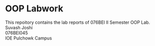 # OOP Labwork
This repoitory contains the lab reports of 076BEI II Semester OOP Lab.<br />
Suvash Joshi <br />
076BEI045<br />
IOE Pulchowk Campus <br />
